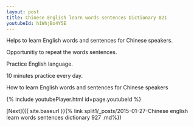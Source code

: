 ```yaml
---
layout: post
title: Chinese English learn words sentences Dictionary 821 
youtubeId: h1WhjBo4Y5E
---
```

 
 
Helps to learn English words and sentences for Chinese speakers.

Opportunitiy to repeat the words sentences. 

Practice English language. 
 
10 minutes practice every day. 
 
How to learn English words and sentences for Chinese speakers 
 
{% include youtubePlayer.html id=page.youtubeId %}
 
 
[Next]({{ site.baseurl }}{% link  split1/_posts/2015-01-27-Chinese english learn words sentences dictionary 927 .md%})
 
